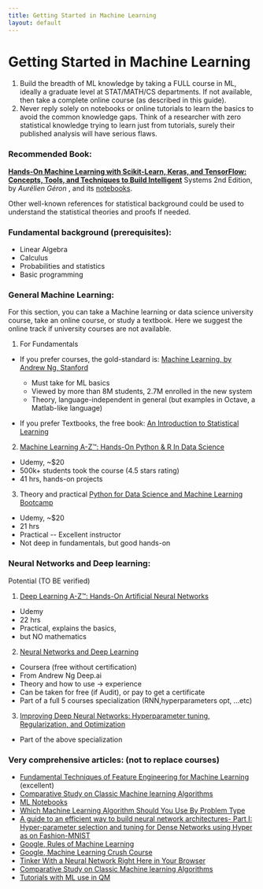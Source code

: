 ```yaml
---
title: Getting Started in Machine Learning
layout: default
---
```

# Getting Started in Machine Learning

1. Build the breadth of ML knowledge by taking a FULL course in ML, ideally a graduate level at STAT/MATH/CS departments. If not available, then take a complete online course (as described in this guide).
2. Never reply solely on notebooks or online tutorials to learn the basics to avoid the common knowledge gaps. Think of a researcher with zero statistical knowledge trying to learn just from tutorials, surely their published analysis will have serious flaws.

### Recommended Book:

**[Hands-On Machine Learning with Scikit-Learn, Keras, and TensorFlow: Concepts, Tools, and Techniques to Build Intelligent](https://www.amazon.com/Hands-Machine-Learning-Scikit-Learn-TensorFlow/dp/1492032646/ref=sr_1_3?dchild=1&keywords=Hands-On+Machine+Learning+with+Scikit-Learn%2C+Keras%2C+and+TensorFlow&qid=1609349241&s=books&sr=1-3)** Systems 2nd Edition, by *Aurélien Géron* , and its [notebooks](https://github.com/ageron/handson-ml2).

Other well-known references for statistical background could be used to understand the statistical theories and proofs If needed.

### Fundamental background (prerequisites):

- Linear Algebra
- Calculus
- Probabilities and statistics
- Basic programming

### General Machine Learning:

For this section, you can take a Machine learning or data science university course, take an online course, or study a textbook. Here we suggest the online track if university courses are not available.


  1. For Fundamentals
  - If you prefer courses, the gold-standard is: [Machine Learning, by Andrew Ng, Stanford](https://www.coursera.org/learn/machine-learning)
    - Must take for ML basics
    - Viewed by more than 8M students, 2.7M enrolled in the new system
    - Theory, language-independent in general (but examples in Octave, a Matlab-like language)

  - If you prefer Textbooks, the free book: [An Introduction to Statistical Learning](http://faculty.marshall.usc.edu/gareth-james/ISL/)

  2. [Machine Learning A-Z™: Hands-On Python & R In Data Science](https://www.udemy.com/course/machinelearning/)
  - Udemy, ~$20
  - 500k+ students took the course (4.5 stars rating)
  - 41 hrs, hands-on projects

  3. Theory and practical
  [Python for Data Science and Machine Learning Bootcamp](https://www.udemy.com/course/python-for-data-science-and-machine-learning-bootcamp/)
  - Udemy, ~$20
  - 21 hrs
  - Practical -- Excellent instructor
  - Not deep in fundamentals, but good hands-on



### Neural Networks and Deep learning:


Potential (TO BE verified)

  1. [Deep Learning A-Z™: Hands-On Artificial Neural Networks](https://www.udemy.com/course/deeplearning/)
  - Udemy
  - 22 hrs
  - Practical, explains the basics,
  - but NO mathematics
  2. [Neural Networks and Deep Learning](https://www.coursera.org/learn/neural-networks-deep-learning?specialization=deep-learning)
  - Coursera (free without certification)
  - From Andrew Ng Deep.ai
  - Theory and how to use → experience
  - Can be taken for free (if Audit), or pay to get a certificate
  - Part of a full 5 courses specialization (RNN,hyperparameters opt, ...etc)

  3. [Improving Deep Neural Networks: Hyperparameter tuning, Regularization, and Optimization](https://www.coursera.org/learn/deep-neural-network?specialization=deep-learning)
  - Part of the above specialization

### Very comprehensive articles: (not to replace courses)

  - [Fundamental Techniques of Feature Engineering for Machine Learning](https://towardsdatascience.com/feature-engineering-for-machine-learning-3a5e293a5114) (excellent)
  - [Comparative Study on Classic Machine learning Algorithms](https://towardsdatascience.com/comparative-study-on-classic-machine-learning-algorithms-24f9ff6ab222)
  - [ML Notebooks](https://github.com/tirthajyoti/Machine-Learning-with-Python)
  - [Which Machine Learning Algorithm Should You Use By Problem Type](https://medium.com/analytics-vidhya/which-machine-learning-algorithm-should-you-use-by-problem-type-a53967326566)
  - [A guide to an efficient way to build neural network architectures- Part I: Hyper-parameter selection and tuning for Dense Networks using Hyper as on Fashion-MNIST](https://towardsdatascience.com/a-guide-to-an-efficient-way-to-build-neural-network-architectures-part-i-hyper-parameter-8129009f131b)
  - [Google, Rules of Machine Learning](https://developers.google.com/machine-learning/guides/rules-of-ml)
  - [Google, Machine Learning Crush Course](https://developers.google.com/machine-learning/crash-course)
  - [Tinker With a Neural Network Right Here in Your Browser](http://playground.tensorflow.org/#activation=tanh&batchSize=10&dataset=circle&regDataset=reg-plane&learningRate=0.03&regularizationRate=0&noise=0&networkShape=4,2&seed=0.45256&showTestData=false&discretize=false&percTrainData=50&x=true&y=true&xTimesY=false&xSquared=false&ySquared=false&cosX=false&sinX=false&cosY=false&sinY=false&collectStats=false&problem=classification&initZero=false&hideText=false)
  - [Comparative Study on Classic Machine learning Algorithms](https://towardsdatascience.com/comparative-study-on-classic-machine-learning-algorithms-24f9ff6ab222)
  - [Tutorials with ML use in QM](https://github.com/CrawfordGroup/lml)


